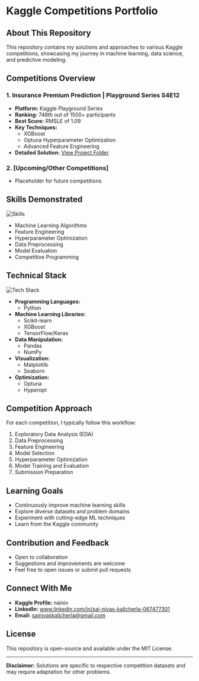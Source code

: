 # Kaggle Competitions Portfolio

## About This Repository
This repository contains my solutions and approaches to various Kaggle competitions, showcasing my journey in machine learning, data science, and predictive modeling.

## Competitions Overview

### 1. Insurance Premium Prediction | Playground Series S4E12
- **Platform:** Kaggle Playground Series
- **Ranking:** 748th out of 1500+ participants
- **Best Score:** RMSLE of 1.09
- **Key Techniques:** 
  - XGBoost
  - Optuna Hyperparameter Optimization
  - Advanced Feature Engineering
- **Detailed Solution:** [View Project Folder](playground-series-s4e12-insurance-premium/)

### 2. [Upcoming/Other Competitions]
- Placeholder for future competitions

## Skills Demonstrated
![Skills](https://img.shields.io/badge/Skills-Machine%20Learning%20%7C%20Data%20Science%20%7C%20Predictive%20Modeling-blue)

- Machine Learning Algorithms
- Feature Engineering
- Hyperparameter Optimization
- Data Preprocessing
- Model Evaluation
- Competitive Programming

## Technical Stack
![Tech Stack](https://img.shields.io/badge/Tech%20Stack-Python%20%7C%20Pandas%20%7C%20NumPy%20%7C%20Scikit--learn%20%7C%20XGBoost%20%7C%20TensorFlow-green)

- **Programming Languages:** 
  - Python
- **Machine Learning Libraries:**
  - Scikit-learn
  - XGBoost
  - TensorFlow/Keras
- **Data Manipulation:**
  - Pandas
  - NumPy
- **Visualization:**
  - Matplotlib
  - Seaborn
- **Optimization:**
  - Optuna
  - Hyperopt

## Competition Approach
For each competition, I typically follow this workflow:
1. Exploratory Data Analysis (EDA)
2. Data Preprocessing
3. Feature Engineering
4. Model Selection
5. Hyperparameter Optimization
6. Model Training and Evaluation
7. Submission Preparation

## Learning Goals
- Continuously improve machine learning skills
- Explore diverse datasets and problem domains
- Experiment with cutting-edge ML techniques
- Learn from the Kaggle community

## Contribution and Feedback
- Open to collaboration
- Suggestions and improvements are welcome
- Feel free to open issues or submit pull requests

## Connect With Me
- **Kaggle Profile:** nainiv
- **LinkedIn:** www.linkedin.com/in/sai-nivas-kalicherla-067477301
- **Email:** sainivaskalicherla@gmail.com

## License
This repository is open-source and available under the MIT License.

---

**Disclaimer:** Solutions are specific to respective competition datasets and may require adaptation for other problems.
